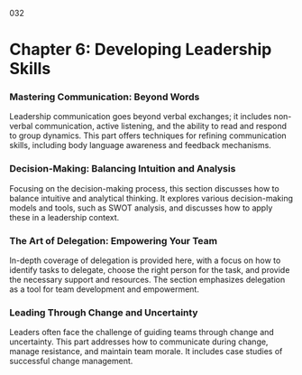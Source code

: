 032

# **Chapter 6: Developing Leadership Skills**


### ****Mastering Communication: Beyond Words****

Leadership communication goes beyond verbal exchanges; it
includes non-verbal communication, active listening, and the ability to read
and respond to group dynamics. This part offers techniques for refining
communication skills, including body language awareness and feedback
mechanisms.

### ****Decision-Making: Balancing Intuition and Analysis****

Focusing on the decision-making process, this section
discusses how to balance intuitive and analytical thinking. It explores various
decision-making models and tools, such as SWOT analysis, and discusses how to
apply these in a leadership context.

### ****The Art of Delegation: Empowering Your Team****

In-depth coverage of delegation is provided here, with a
focus on how to identify tasks to delegate, choose the right person for the
task, and provide the necessary support and resources. The section emphasizes
delegation as a tool for team development and empowerment.

### ****Leading Through Change and Uncertainty****

Leaders often face the challenge of guiding
teams through change and uncertainty. This part addresses how to communicate
during change, manage resistance, and maintain team morale. It includes case
studies of successful change management.
